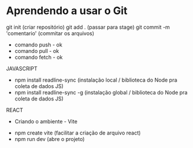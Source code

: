 ﻿# Aprendendo a usar o Git

git init (criar repositório)
git add . (passar para stage)
git commit -m 'comentario' (commitar os arquivos)

* comando push - ok
* comando pull - ok
* comando fetch - ok

JAVASCRIPT

* npm install readline-sync (instalação local / biblioteca do Node pra coleta de dados JS)
* npm install readline-sync -g (instalação global / biblioteca do Node pra coleta de dados JS)


REACT

* Criando o ambiente - Vite

- npm create vite (facilitar a criação de arquivo react)
- npm run dev (abre o projeto)
